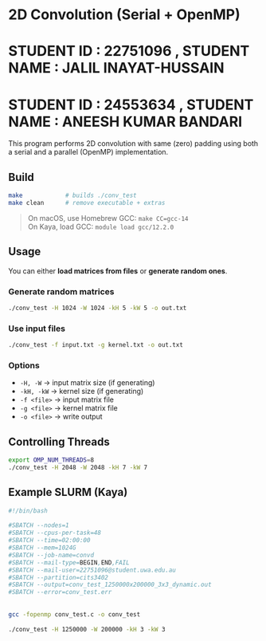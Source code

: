 # 2D Convolution (Serial + OpenMP)

# STUDENT ID : 22751096 , STUDENT NAME : JALIL INAYAT-HUSSAIN
# STUDENT ID : 24553634 , STUDENT NAME : ANEESH KUMAR BANDARI

This program performs 2D convolution with same (zero) padding using both a serial and a parallel (OpenMP) implementation.  

## Build
```bash
make            # builds ./conv_test
make clean      # remove executable + extras
```

> On macOS, use Homebrew GCC: `make CC=gcc-14`  
> On Kaya, load GCC: `module load gcc/12.2.0`

## Usage
You can either **load matrices from files** or **generate random ones**.

### Generate random matrices
```bash
./conv_test -H 1024 -W 1024 -kH 5 -kW 5 -o out.txt
```

### Use input files
```bash
./conv_test -f input.txt -g kernel.txt -o out.txt
```

### Options
- `-H, -W` → input matrix size (if generating)  
- `-kH, -kW` → kernel size (if generating)  
- `-f <file>` → input matrix file  
- `-g <file>` → kernel matrix file  
- `-o <file>` → write output  

## Controlling Threads
```bash
export OMP_NUM_THREADS=8
./conv_test -H 2048 -W 2048 -kH 7 -kW 7
```

## Example SLURM (Kaya)
```bash
#!/bin/bash
 
#SBATCH --nodes=1
#SBATCH --cpus-per-task=48
#SBATCH --time=02:00:00
#SBATCH --mem=1024G
#SBATCH --job-name=convd
#SBATCH --mail-type=BEGIN,END,FAIL
#SBATCH --mail-user=22751096@student.uwa.edu.au
#SBATCH --partition=cits3402
#SBATCH --output=conv_test_1250000x200000_3x3_dynamic.out
#SBATCH --error=conv_test.err
 
 
gcc -fopenmp conv_test.c -o conv_test
 
./conv_test -H 1250000 -W 200000 -kH 3 -kW 3
```
